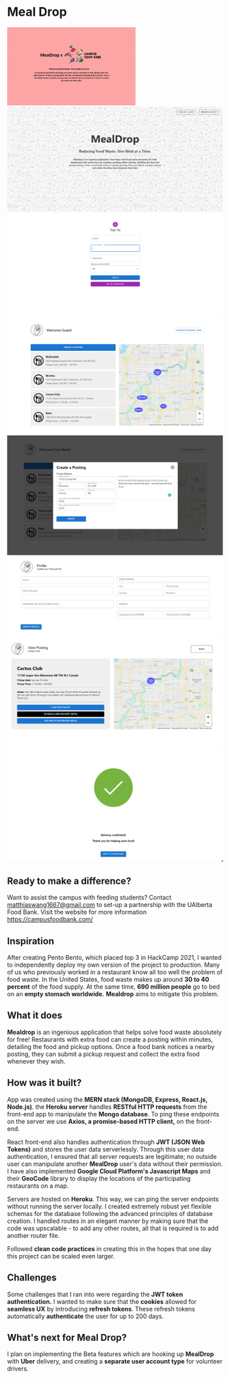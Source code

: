 # Meal Drop

<img src="intro.png" width="300">
<img src="landing.png">
<img src="signup.png">
<img src="main.png">
<img src="create.jpg">
<img src="personalInfo.jpg">
<img src="viewPost.png">
<img src="confirmation.png">

## Ready to make a difference? 
Want to assist the campus with feeding students? Contact matthiaswang1667@gmail.com to set-up a partnership with the UAlberta Food Bank. Visit the website for more information https://campusfoodbank.com/

## Inspiration
After creating Pento Bento, which placed top 3 in HackCamp 2021, I wanted to independently deploy my own version of the project to production. Many of us who previously worked in a restaurant know all too well the problem of food waste. In the United States, food waste makes up around **30 to 40 percent** of the food supply. At the same time, **690 million people** go to bed on an **empty stomach worldwide.** **Mealdrop** aims to mitigate this problem. 

## What it does
**Mealdrop** is an ingenious application that helps solve food waste absolutely for free! Restaurants with extra food can create a posting within minutes, detailing the food and pickup options. Once a food bank notices a nearby posting, they can submit a pickup request and collect the extra food whenever they wish.

## How was it built?
App was created using the **MERN stack (MongoDB, Express, React.js, Node.js)**. the **Heroku server** handles **RESTful HTTP requests** from the front-end app to manipulate the **Mongo database**. To ping these endpoints on the server we use **Axios, a promise-based HTTP client,** on the front-end. 

React front-end also handles authentication through **JWT (JSON Web Tokens)** and stores the user data serverlessly. Through this user data authentication, I ensured that all server requests are legitimate; no outside user can manipulate another **MealDrop** user's data without their permission. I have also implemented **Google Cloud Platform's Javascript Maps** and their **GeoCode** library to display the locations of the participating restaurants on a map.

Servers are hosted on **Heroku**. This way, we can ping the server endpoints without running the server locally. I created extremely robust yet flexible schemas for the database following the advanced principles of database creation. I handled routes in an elegant manner by making sure that the code was upscalable - to add any other routes, all that is required is to add another router file. 

Followed **clean code practices** in creating this in the hopes that one day this project can be scaled even larger.

## Challenges
Some challenges that I ran into were regarding the **JWT token authentication.** I wanted to make sure that the **cookies** allowed for **seamless UX** by introducing **refresh tokens**. These refresh tokens automatically **authenticate** the user for up to 200 days.

## What's next for Meal Drop?
I plan on implementing the Beta features which are hooking up **MealDrop** with **Uber** delivery, and creating a **separate user account type** for volunteer drivers. 

